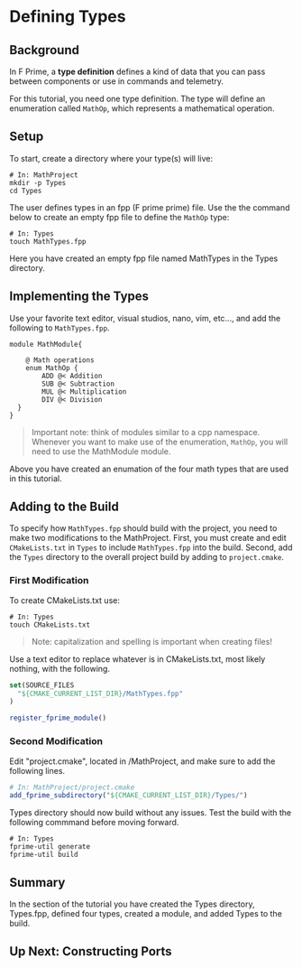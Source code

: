 # Defining Types 

## Background 

In F Prime, a **type definition** defines a kind of data that you can pass between components or use in commands and telemetry.

For this tutorial, you need one type definition. The type will define an enumeration called `MathOp`, which represents a mathematical operation.

## Setup 

To start, create a directory where your type(s) will live:

```shell
# In: MathProject 
mkdir -p Types 
cd Types
``` 

The user defines types in an fpp (F prime prime) file. Use the the command below to create an empty fpp file to define the `MathOp` type:

```shell 
# In: Types
touch MathTypes.fpp
```
Here you have created an empty fpp file named MathTypes in the Types directory.

## Implementing the Types 

Use your favorite text editor, visual studios, nano, vim, etc..., and add the following to `MathTypes.fpp`.

```
module MathModule{ 

    @ Math operations
    enum MathOp {
        ADD @< Addition
        SUB @< Subtraction
        MUL @< Multiplication
        DIV @< Division
  }
}
```
> Important note: think of modules similar to a cpp namespace. Whenever you want to make use of the enumeration, `MathOp`, you will need to use the MathModule module. 

Above you have created an enumation of the four math types that are used in this tutorial.

 
## Adding to the Build 

To specify how `MathTypes.fpp` should build with the project, you need to make two modifications to the MathProject. First, you must create and edit `CMakeLists.txt` in `Types` to include `MathTypes.fpp` into the build. Second, add the `Types` directory to the overall project build by adding to `project.cmake`. 

### First Modification 

To create CMakeLists.txt use:

```shell 
# In: Types
touch CMakeLists.txt 
```

> Note: capitalization and spelling is important when creating files!

Use a text editor to replace whatever is in CMakeLists.txt, most likely nothing, with the following.

```cmake 
set(SOURCE_FILES
  "${CMAKE_CURRENT_LIST_DIR}/MathTypes.fpp"
)

register_fprime_module()
```

### Second Modification 

Edit "project.cmake", located in /MathProject, and make sure to add the following lines. 

```cmake 
# In: MathProject/project.cmake
add_fprime_subdirectory("${CMAKE_CURRENT_LIST_DIR}/Types/")
```

Types directory should now build without any issues. Test the build with the following commmand before moving forward.

```shell 
# In: Types 
fprime-util generate
fprime-util build 
```

## Summary 
In the section of the tutorial you have created the Types directory, Types.fpp, defined four types, created a module, and added Types to the build. 

## Up Next: Constructing Ports 
